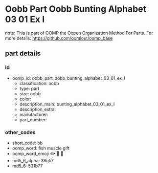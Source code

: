# Oobb Part Oobb Bunting Alphabet 03 01 Ex I  

note: This is part of OOMP the Oopen Organization Method For Parts. For more details: https://github.com/oomlout/oomp_base

##  part details





### id
* oomp_id: oobb_part_oobb_bunting_alphabet_03_01_ex_I
  * classification: oobb
  * type: part
  * size: oobb
  * color: 
  * description_main: bunting_alphabet_03_01_ex_I
  * description_extra: 
  * manufacturer: 
  * part_number: 

### other_codes
* short_code: ob
* oomp_word: fish muscle gift
* oomp_word_emoji :fish: :muscle: :gift:
* md5_6_alpha: 38qk7
* md5_6: 531b77